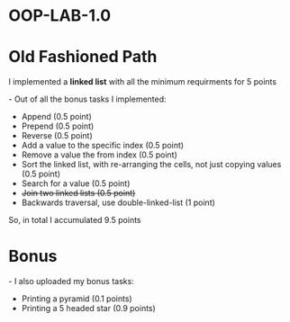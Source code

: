 # OOP-LAB-1.0

<h1>Old Fashioned Path</h1>

<p>I implemented a <b>linked list</b> with all the minimum requirments for 5 points</p>
<p>- Out of all the bonus tasks I implemented:</p>
<ul>
    <li>Append (0.5 point)</li>
    <li>Prepend (0.5 point)</li>
    <li>Reverse (0.5 point)</li>
    <li>Add a value to the specific index (0.5 point)</li>
    <li>Remove a value the from index (0.5 point)</li>
    <li>Sort the linked list, with re-arranging the cells, not just copying values (0.5 point)</li>
    <li>Search for a value (0.5 point)</li>
    <li><s>Join two linked lists (0.5 point)</s></li>
    <li>Backwards traversal, use double-linked-list (1 point)</li>
    </ul>
<p>So, in total I accumulated 9.5 points</p>

<h1>Bonus</h1>
    <p>- I also uploaded my bonus tasks:</p>
    <ul>
        <li>Printing a pyramid (0.1 points)</li>
        <li>Printing a 5 headed star (0.9 points)</li>
    </ul>

    
    
    
    

</ul>
